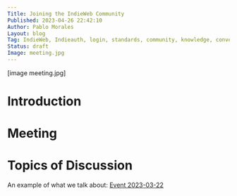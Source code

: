```yaml
---
Title: Joining the IndieWeb Community
Published: 2023-04-26 22:42:10
Author: Pablo Morales
Layout: blog
Tag: IndieWeb, Indieauth, login, standards, community, knowledge, conversation
Status: draft
Image: meeting.jpg
---
```

[image meeting.jpg]
# Introduction

# Meeting



# Topics of Discussion


An example of what we talk about:
[Event 2023-03-22](https://indieweb.org/events/2023-03-22-hwc-pacific)
